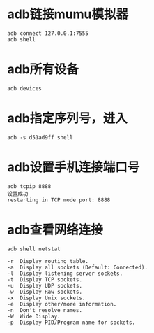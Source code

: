 # adb链接mumu模拟器
    adb connect 127.0.0.1:7555
    adb shell
# adb所有设备
    adb devices
# adb指定序列号，进入
	adb -s d51ad9ff shell
# adb设置手机连接端口号
	adb tcpip 8888
	设置成功
	restarting in TCP mode port: 8888

# adb查看网络连接
	adb shell netstat

    -r  Display routing table.
    -a  Display all sockets (Default: Connected).
    -l  Display listening server sockets.
    -t  Display TCP sockets.
    -u  Display UDP sockets.
    -w  Display Raw sockets.
    -x  Display Unix sockets.
    -e  Display other/more information.
    -n  Don't resolve names.
    -W  Wide Display.
    -p  Display PID/Program name for sockets.